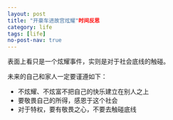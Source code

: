 ```yaml
---
layout: post
title: "开豪车进故宫炫耀"时间反思
category: life
tags: [life]
no-post-nav: true
---
```


表面上看只是一个炫耀事件，实则是对于社会底线的触碰。

未来的自己和家人一定要谨遵如下：

- 不炫耀、不炫富不把自己的快乐建立在别人之上
- 要敬畏自己的所得，感恩于这个社会
- 对于特权，要有敬畏之心，不要去触碰底线